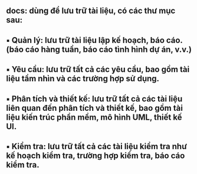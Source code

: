 docs: dùng để lưu trữ tài liệu, có các thư mục sau:
-----
▪ Quản lý: lưu trữ tài liệu lập kế hoạch, báo cáo. (báo cáo hàng tuần, báo cáo tình hình dự án, v.v.)
-----
▪ Yêu cầu: lưu trữ tất cả các yêu cầu, bao gồm tài liệu tầm nhìn và các trường hợp sử dụng.
-----
▪ Phân tích và thiết kế: lưu trữ tất cả các tài liệu liên quan đến phân tích và thiết kế, bao gồm tài liệu kiến ​​trúc phần mềm, mô hình UML, thiết kế UI.
-----
▪ Kiểm tra: lưu trữ tất cả các tài liệu kiểm tra như kế hoạch kiểm tra, trường hợp kiểm tra, báo cáo kiểm tra.
-----
